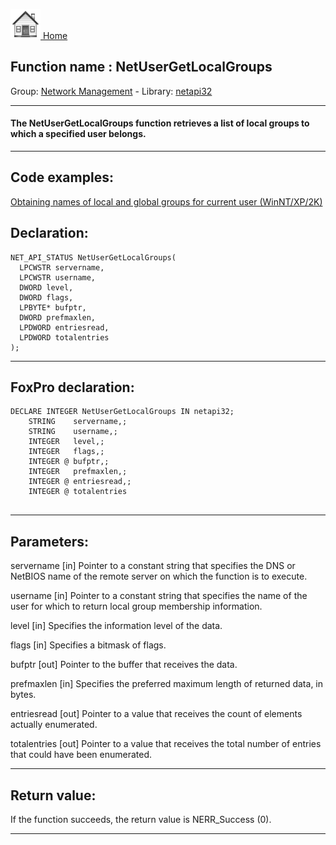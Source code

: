 [<img src="../../images/home.png"> Home ](https://github.com/VFPX/Win32API)  

## Function name : NetUserGetLocalGroups
Group: [Network Management](../../functions_group.md#Network_Management)  -  Library: [netapi32](../../Libraries.md#netapi32)  
***  


#### The NetUserGetLocalGroups function retrieves a list of local groups to which a specified user belongs.

***  


## Code examples:
[Obtaining names of local and global groups for current user (WinNT/XP/2K)](../../samples/sample_431.md)  

## Declaration:
```foxpro  
NET_API_STATUS NetUserGetLocalGroups(
  LPCWSTR servername,
  LPCWSTR username,
  DWORD level,
  DWORD flags,
  LPBYTE* bufptr,
  DWORD prefmaxlen,
  LPDWORD entriesread,
  LPDWORD totalentries
);  
```  
***  


## FoxPro declaration:
```foxpro  
DECLARE INTEGER NetUserGetLocalGroups IN netapi32;
	STRING    servername,;
	STRING    username,;
	INTEGER   level,;
	INTEGER   flags,;
	INTEGER @ bufptr,;
	INTEGER   prefmaxlen,;
	INTEGER @ entriesread,;
	INTEGER @ totalentries
  
```  
***  


## Parameters:
servername 
[in] Pointer to a constant string that specifies the DNS or NetBIOS name of the remote server on which the function is to execute.

username 
[in] Pointer to a constant string that specifies the name of the user for which to return local group membership information.

level 
[in] Specifies the information level of the data.

flags 
[in] Specifies a bitmask of flags.

bufptr 
[out] Pointer to the buffer that receives the data.

prefmaxlen 
[in] Specifies the preferred maximum length of returned data, in bytes.

entriesread 
[out] Pointer to a value that receives the count of elements actually enumerated. 

totalentries 
[out] Pointer to a value that receives the total number of entries that could have been enumerated.  
***  


## Return value:
If the function succeeds, the return value is NERR_Success (0).  
***  

